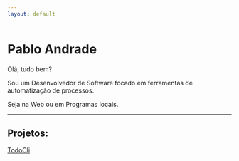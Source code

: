 ```yaml
---
layout: default
---
```


# Pablo Andrade

Olá, tudo bem?

Sou um Desenvolvedor de Software focado em ferramentas de automatização de processos.

Seja na Web ou em Programas locais.

---

## Projetos:

[TodoCli](https://github.com/pablodeas/todo_cli "TodoCli")
